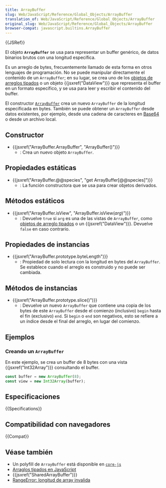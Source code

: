 ```yaml
---
title: ArrayBuffer
slug: Web/JavaScript/Reference/Global_Objects/ArrayBuffer
translation_of: Web/JavaScript/Reference/Global_Objects/ArrayBuffer
original_slug: Web/JavaScript/Reference/Global_Objects/ArrayBuffer
browser-compat: javascript.builtins.ArrayBuffer
---
```

{{JSRef}}

El objeto **`ArrayBuffer`** se usa para representar un buffer genérico, de datos binarios brutos con una longitud específica.

Es un arreglo de bytes, frecuentemente llamado de esta forma en otros lenguajes de programación. No se puede manipular directamente el contenido de un `ArrayBuffer`; en su lugar, se crea uno de los [objetos de arreglos tipados](/es/docs/Web/JavaScript/Reference/Global_Objects/TypedArray) o un objeto {{jsxref("DataView")}} que representa el buffer en un formato específico, y se usa para leer y escribir el contenido del buffer.

El constructor [`ArrayBuffer`](/es/docs/Web/JavaScript/Reference/Global_Objects/ArrayBuffer/ArrayBuffer) crea un nuevo `ArrayBuffer` de la longitud especificada en bytes. También se puede obtener un `ArrayBuffer` desde datos existentes, por ejemplo, desde una cadena de caracteres en [Base64](/es/docs/Glossary/Base64) o desde un archivo local.

## Constructor

- {{jsxref("ArrayBuffer.ArrayBuffer", "ArrayBuffer()")}}
  - : Crea un nuevo objeto `ArrayBuffer`.

## Propiedades estáticas

- {{jsxref("ArrayBuffer.@@species", "get ArrayBuffer[@@species]")}}
  - : La función constructora que se usa para crear objetos derivados.

## Métodos estáticos

- {{jsxref("ArrayBuffer.isView", "ArrayBuffer.isView(<var>arg</var>)")}}
  - : Devuelve `true` si `arg` es una de las vistas de `ArrayBuffer`, como [objetos de arreglo tipados](/es/docs/Web/JavaScript/Reference/Global_Objects/TypedArray) o un {{jsxref("DataView")}}. Devuelve `false` en caso contrario.

## Propiedades de instancias

- {{jsxref("ArrayBuffer.prototype.byteLength")}}
  - : Propiedad de solo lectura con la longitud en bytes del `ArrayBuffer`. Se establece cuando el arreglo es construido y no puede ser cambiada.

## Métodos de instancias

- {{jsxref("ArrayBuffer.prototype.slice()")}}
  - : Devuelve un nuevo `ArrayBuffer` que contiene una copia de los bytes de este `ArrayBuffer` desde el comienzo (inclusivo) `begin` hasta el fin (exclusivo) `end`. Si `begin` o `end` son negativos, esto se refiere a un índice desde el final del arreglo, en lugar del comienzo.

## Ejemplos

### Creando un `ArrayBuffer`

En este ejemplo, se crea un buffer de 8 bytes con una vista {{jsxref("Int32Array")}} consultando el buffer.

```js
const buffer = new ArrayBuffer(8);
const view = new Int32Array(buffer);
```

## Especificaciones

{{Specifications}}

## Compatibilidad con navegadores

{{Compat}}

## Véase también

- Un polyfill de `ArrayBuffer` está disponible en [`core-js`](https://github.com/zloirock/core-js#ecmascript-typed-arrays)
- [Arraglos tipados en JavaScript](/es/docs/Web/JavaScript/Typed_arrays)
- {{jsxref("SharedArrayBuffer")}}
- [RangeError: longitud de array invalida](/es/docs/Web/JavaScript/Reference/Errors/Invalid_array_length)
